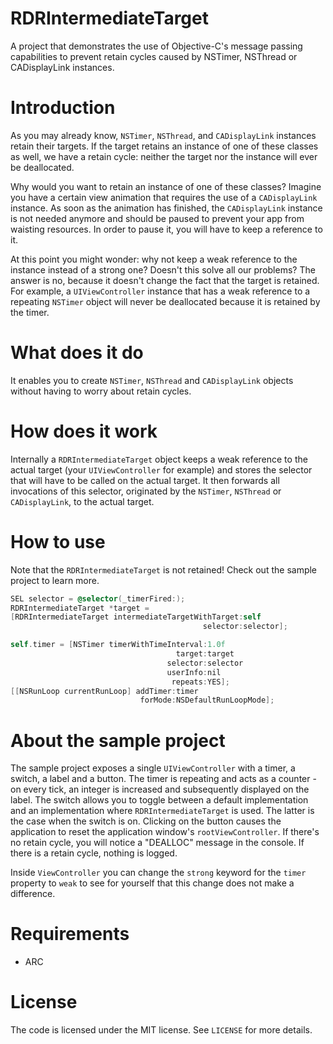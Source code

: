 RDRIntermediateTarget
=====================

A project that demonstrates the use of Objective-C's message passing capabilities to prevent retain cycles caused by NSTimer, NSThread or CADisplayLink instances.

# Introduction
As you may already know, `NSTimer`, `NSThread`, and `CADisplayLink` instances retain their targets. If the target retains an instance of one of these classes as well, we have a retain cycle: neither the target nor the instance will ever be deallocated.

Why would you want to retain an instance of one of these classes? Imagine you have a certain view animation that requires the use of a `CADisplayLink` instance. As soon as the animation has finished, the `CADisplayLink` instance is not needed anymore and should be paused to prevent your app from waisting resources. In order to pause it, you will have to keep a reference to it.

At this point you might wonder: why not keep a weak reference to the instance instead of a strong one? Doesn't this solve all our problems? The answer is no, because it doesn't change the fact that the target is retained. For example, a `UIViewController` instance that has a weak reference to a repeating `NSTimer` object will never be deallocated because it is retained by the timer.

# What does it do
It enables you to create `NSTimer`, `NSThread` and `CADisplayLink` objects without having to worry about retain cycles.

# How does it work
Internally a `RDRIntermediateTarget` object keeps a weak reference to the actual target (your `UIViewController` for example) and stores the selector that will have to be called on the actual target. It then forwards all invocations of this selector, originated by the `NSTimer`, `NSThread` or `CADisplayLink`, to the actual target.

# How to use
Note that the `RDRIntermediateTarget` is not retained! Check out the sample project to learn more.
```objectivec
SEL selector = @selector(_timerFired:);
RDRIntermediateTarget *target = 
[RDRIntermediateTarget intermediateTargetWithTarget:self
                                           selector:selector];

self.timer = [NSTimer timerWithTimeInterval:1.0f
                                     target:target
                                   selector:selector
                                   userInfo:nil
                                    repeats:YES];
[[NSRunLoop currentRunLoop] addTimer:timer
                             forMode:NSDefaultRunLoopMode];
```

# About the sample project
The sample project exposes a single `UIViewController` with a timer, a switch, a label and a button. The timer is repeating and acts as a counter - on every tick, an integer is increased and subsequently displayed on the label. The switch allows you to toggle between a default implementation and an implementation where `RDRIntermediateTarget` is used. The latter is the case when the switch is on. Clicking on the button causes the application to reset the application window's `rootViewController`. If there's no retain cycle, you will notice a "DEALLOC" message in the console. If there is a retain cycle, nothing is logged.

Inside `ViewController` you can change the `strong` keyword for the `timer` property to `weak` to see for yourself that this change does not make a difference. 

# Requirements
* ARC

# License
The code is licensed under the MIT license. See `LICENSE` for more details.
